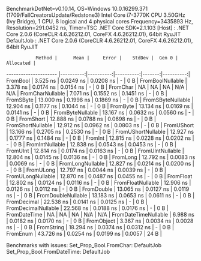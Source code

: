 
BenchmarkDotNet=v0.10.14, OS=Windows 10.0.16299.371 (1709/FallCreatorsUpdate/Redstone3)
Intel Core i7-3770K CPU 3.50GHz (Ivy Bridge), 1 CPU, 8 logical and 4 physical cores
Frequency=3435893 Hz, Resolution=291.0452 ns, Timer=TSC
.NET Core SDK=2.1.103
  [Host]     : .NET Core 2.0.6 (CoreCLR 4.6.26212.01, CoreFX 4.6.26212.01), 64bit RyuJIT
  DefaultJob : .NET Core 2.0.6 (CoreCLR 4.6.26212.01, CoreFX 4.6.26212.01), 64bit RyuJIT


               Method |      Mean |     Error |    StdDev |  Gen 0 | Allocated |
--------------------- |----------:|----------:|----------:|-------:|----------:|
             FromBool |  3.525 ns | 0.0249 ns | 0.0208 ns |      - |       0 B |
     FromBoolNullable |  3.378 ns | 0.0174 ns | 0.0154 ns |      - |       0 B |
             FromChar |        NA |        NA |        NA |    N/A |       N/A |
     FromCharNullable |  7.071 ns | 0.1552 ns | 0.1451 ns |      - |       0 B |
            FromSByte | 13.000 ns | 0.1998 ns | 0.1869 ns |      - |       0 B |
    FromSByteNullable | 12.904 ns | 0.1177 ns | 0.1044 ns |      - |       0 B |
             FromByte | 13.134 ns | 0.0169 ns | 0.0141 ns |      - |       0 B |
     FromByteNullable | 13.167 ns | 0.0632 ns | 0.0560 ns |      - |       0 B |
            FromShort | 12.888 ns | 0.0788 ns | 0.0698 ns |      - |       0 B |
    FromShortNullable | 12.912 ns | 0.0962 ns | 0.0803 ns |      - |       0 B |
           FromUShort | 13.166 ns | 0.2705 ns | 0.2530 ns |      - |       0 B |
   FromUShortNullable | 12.927 ns | 0.1777 ns | 0.1484 ns |      - |       0 B |
              FromInt | 12.815 ns | 0.0228 ns | 0.0202 ns |      - |       0 B |
      FromIntNullable | 12.838 ns | 0.0543 ns | 0.0453 ns |      - |       0 B |
             FromUInt | 12.814 ns | 0.0174 ns | 0.0163 ns |      - |       0 B |
     FromUIntNullable | 12.804 ns | 0.0145 ns | 0.0136 ns |      - |       0 B |
             FromLong | 12.792 ns | 0.0083 ns | 0.0069 ns |      - |       0 B |
     FromLongNullable | 12.827 ns | 0.0214 ns | 0.0200 ns |      - |       0 B |
            FromULong | 12.797 ns | 0.0044 ns | 0.0039 ns |      - |       0 B |
    FromULongNullable | 12.870 ns | 0.0487 ns | 0.0455 ns |      - |       0 B |
            FromFloat | 12.802 ns | 0.0124 ns | 0.0116 ns |      - |       0 B |
    FromFloatNullable | 12.906 ns | 0.0126 ns | 0.0112 ns |      - |       0 B |
           FromDouble | 13.065 ns | 0.0127 ns | 0.0119 ns |      - |       0 B |
   FromDoubleNullable | 13.183 ns | 0.0653 ns | 0.0611 ns |      - |       0 B |
          FromDecimal | 22.538 ns | 0.0141 ns | 0.0125 ns |      - |       0 B |
  FromDecimalNullable | 22.568 ns | 0.0188 ns | 0.0176 ns |      - |       0 B |
         FromDateTime |        NA |        NA |        NA |    N/A |       N/A |
 FromDateTimeNullable |  6.988 ns | 0.0182 ns | 0.0170 ns |      - |       0 B |
           FromObject |  3.367 ns | 0.0034 ns | 0.0028 ns |      - |       0 B |
           FromString | 18.294 ns | 0.0374 ns | 0.0312 ns |      - |       0 B |
             FromEnum | 43.726 ns | 0.0254 ns | 0.0199 ns | 0.0057 |      24 B |

Benchmarks with issues:
  Set_Prop_Bool.FromChar: DefaultJob
  Set_Prop_Bool.FromDateTime: DefaultJob
